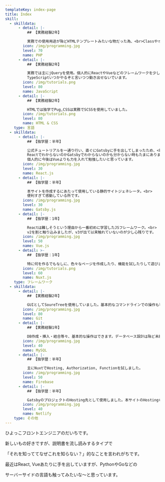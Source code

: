 ```yaml
---
templateKey: index-page
title: Index
skill:
  - skilldata:
      - detail: |-
          ## 【実務経験2年】

          実務での使用用途が殆どHTMLテンプレートみたいな物だった為、<br>Classやオブジェクト指向については苦手意識が強めです。
        icon: /img/programming.jpg
        level: 70
        name: PHP
      - detail: |-
          ## 【実務経験2年】

          実務では主にjQueryを使用。個人的にReactやVueなどのフレームワークを少し齧りました。<br>
          TypeScriptいつかやるぞと言いつつ動き出せないでいます。
        icon: /img/tutorials.png
        level: 80
        name: JavaScript
      - detail: |-
          ## 【実務経験2年】

          HTMLでは独学でPug,CSSは実務でSCSSを使用していました。
        icon: /img/tutorials.png
        level: 80
        name: HTML & CSS
    type: 言語
  - skilldata:
      - detail: |-
          ## 【独学歴：半年】

          公式チュートリアルを一通り行い、直ぐにGatsbyに手を出してしまったため、<br>
          ReactでわからないのかGatsbyでわからないのかも分からない時もたまにあります。<br>
          個人的に今後はVueよりも力を入れて勉強したいと思っています。
        icon: /img/programming.jpg
        level: 30
        name: React.js
      - detail: |-
          ## 【独学歴：半年】

          本サイトを作成するにあたって使用している静的サイトジェネレータ。<br>
          便利すぎて感動している所です。
        icon: /img/programming.jpg
        level: 30
        name: Gatsby.js
      - detail: |-
          ## 【独学歴：1年】

          Reactは難しそうという理由から一番初めに学習したJSフレームワーク。<br>
          v2を割と触り込みましたが、v3が出て以来触れていないのが少し心残りです。
        icon: /img/programming.jpg
        level: 50
        name: Vue.js
      - detail: >-
          ## 【独学歴：1年】

          特に何を作るでもなしに、色々なページを作成したり、機能を試したりして遊びました。<br>VuexもNuxtを触りながらある程度慣れる事ができました。
        icon: /img/tutorials.png
        level: 60
        name: Nuxt.js
    type: フレームワーク
  - skilldata:
      - detail: |-
          ## 【実務経験2年】

          GUIとしてSoureTreeを使用していました。基本的なコマンドラインでの操作も可能です。
        icon: /img/programming.jpg
        level: 80
        name: Git
      - detail: |-
          ## 【実務経験1年】

          DB作成・挿入・結合等々、基本的な操作はできます。データベース設計は殆ど未経験みたいなものです。
        icon: /img/programming.jpg
        level: 40
        name: MySQL
      - detail: |-
          ## 【独学歴：半年】

          主にNuxtでHosting, Authorization, Functionを試しました。
        icon: /img/programming.jpg
        level: 50
        name: Firebase
      - detail: |-
          ## 【独学歴：半年】

          GatsbyのプロジェクトのHosting先として使用しました。本サイトのHostingもNetlifyで行っています。
        icon: /img/programming.jpg
        level: 40
        name: Netlify
    type: その他
---
```

ひよっこフロントエンジニアのだいちです。

新しいもの好きですが、説明書を流し読みするタイプで

「それを知っててなぜこれを知らない？」的なことを言われがちです。

最近はReact, Vueあたりに手を出していますが、PythonやGoなどの

サーバーサイドの言語も触ってみたいな～と思っています。
